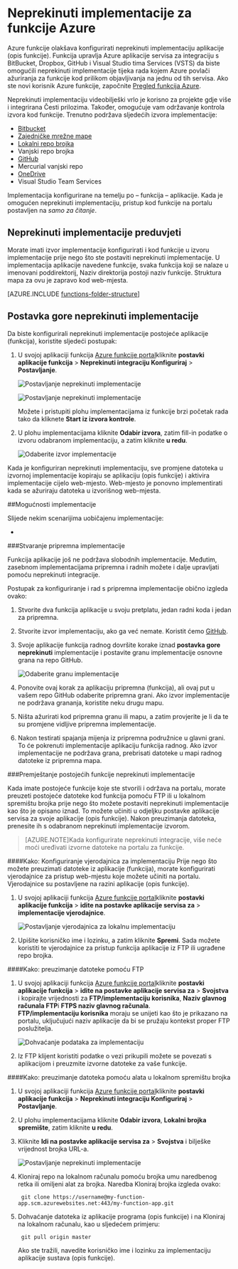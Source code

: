 <properties
   pageTitle="Neprekinuti implementacije za Azure funkcije | Microsoft Azure"
   description="Koristiti funkcije neprekinuti uvođenje servisa Azure aplikacije da biste objavili svoje Azure funkcije."
   services="functions"
   documentationCenter="na"
   authors="ggailey777"
   manager="erikre"
   editor=""
   tags=""
   />

<tags
   ms.service="functions"
   ms.devlang="multiple"
   ms.topic="article"
   ms.tgt_pltfrm="multiple"
   ms.workload="na"
   ms.date="09/25/2016"
   ms.author="glenga"/>

# <a name="continuous-deployment-for-azure-functions"></a>Neprekinuti implementacije za funkcije Azure 

Azure funkcije olakšava konfigurirati neprekinuti implementaciju aplikacije (opis funkcije). Funkcija upravlja Azure aplikacije servisa za integraciju s BitBucket, Dropbox, GitHub i Visual Studio tima Services (VSTS) da biste omogućili neprekinuti implementacije tijeka rada kojem Azure povlači ažuriranja za funkcije kod prilikom objavljivanja na jednu od tih servisa. Ako ste novi korisnik Azure funkcije, započnite [Pregled funkcija Azure](functions-overview.md).

Neprekinuti implementaciju videobilješki vrlo je korisno za projekte gdje više i integrirana Česti prilozima. Također, omogućuje vam održavanje kontrola izvora kod funkcije. Trenutno podržava sljedećih izvora implementacije:

+ [Bitbucket](https://bitbucket.org/)
+ [Zajedničke mrežne mape](https://bitbucket.org/)
+ [Lokalni repo brojka](../app-service-web/app-service-deploy-local-git.md)
+ Vanjski repo brojka
+ [GitHub]
+ Mercurial vanjski repo
+ [OneDrive](https://onedrive.live.com/)
+ Visual Studio Team Services

Implementacija konfigurirane na temelju po – funkcija – aplikacije. Kada je omogućen neprekinuti implementaciju, pristup kod funkcije na portalu postavljen na *samo za čitanje*.

## <a name="continuous-deployment-requirements"></a>Neprekinuti implementacije preduvjeti

Morate imati izvor implementacije konfigurirati i kod funkcije u izvoru implementacije prije nego što ste postaviti neprekinuti implementacije. U implementacija aplikacije navedene funkcije, svaka funkcija koji se nalaze u imenovani poddirektorij, Naziv direktorija postoji naziv funkcije. Struktura mapa za ovu je zapravo kod web-mjesta. 

[AZURE.INCLUDE [functions-folder-structure](../../includes/functions-folder-structure.md)]

## <a name="setting-up-continuous-deployment"></a>Postavka gore neprekinuti implementacije

Da biste konfigurirali neprekinuti implementacije postojeće aplikacije (funkcija), koristite sljedeći postupak:

1. U svojoj aplikaciji funkcija [Azure funkcije portal](https://functions.azure.com/signin)kliknite **postavki aplikacije funkcija** > **Neprekinuti integraciju Konfiguriraj** > **Postavljanje**.

    ![Postavljanje neprekinuti implementacije](./media/functions-continuous-deployment/setup-deployment.png)
    
    ![Postavljanje neprekinuti implementacije](./media/functions-continuous-deployment/setup-deployment-1.png)
    
    Možete i pristupiti plohu implementacijama iz funkcije brzi početak rada tako da kliknete **Start iz izvora kontrole**.

2. U plohu implementacijama kliknite **Odabir izvora**, zatim fill-in podatke o izvoru odabranom implementaciju, a zatim kliknite **u redu**.

    ![Odaberite izvor implementacije](./media/functions-continuous-deployment/choose-deployment-source.png)

Kada je konfiguriran neprekinuti implementaciju, sve promjene datoteka u izvornoj implementacije kopiraju se aplikaciju (opis funkcije) i aktivira implementacije cijelo web-mjesto. Web-mjesto je ponovno implementirati kada se ažuriraju datoteka u izvorišnog web-mjesta.


##<a name="deployment-options"></a>Mogućnosti implementacije

Slijede nekim scenarijima uobičajenu implementacije:

+ 

###<a name="create-a-staging-deployment"></a>Stvaranje pripremna implementacije

Funkcija aplikacije još ne podržava slobodnih implementacije. Međutim, zasebnom implementacijama pripremna i radnih možete i dalje upravljati pomoću neprekinuti integracije.

Postupak za konfiguriranje i rad s pripremna implementacije obično izgleda ovako:

1. Stvorite dva funkcija aplikacije u svoju pretplatu, jedan radni koda i jedan za pripremna. 

2. Stvorite izvor implementaciju, ako ga već nemate. Koristit ćemo [GitHub].
 
3. Svoje aplikacije funkcija radnog dovršite korake iznad **postavka gore neprekinuti** implementacije i postavite granu implementacije osnovne grana na repo GitHub.

    ![Odaberite granu implementacije](./media/functions-continuous-deployment/choose-deployment-branch.png)

4. Ponovite ovaj korak za aplikaciju pripremna (funkcija), ali ovaj put u vašem repo GitHub odaberite pripremna grani. Ako izvor implementacije ne podržava grananja, koristite neku drugu mapu.
 
5. Ništa ažurirati kod pripremna granu ili mapu, a zatim provjerite je li da te su promjene vidljive pripremna implementacije.

6. Nakon testirati spajanja mijenja iz pripremna podružnice u glavni grani. To će pokrenuti implementacije aplikaciju funkcija radnog. Ako izvor implementacije ne podržava grana, prebrisati datoteke u mapi radnog datoteke iz pripremna mapa.

###<a name="move-existing-functions-to-continuous-deployment"></a>Premještanje postojećih funkcije neprekinuti implementacije

Kada imate postojeće funkcije koje ste stvorili i održava na portalu, morate preuzeti postojeće datoteke kod funkcija pomoću FTP ili u lokalnom spremištu brojka prije nego što možete postaviti neprekinuti implementacije kao što je opisano iznad. To možete učiniti u odjeljku postavke aplikacije servisa za svoje aplikacije (opis funkcije). Nakon preuzimanja datoteka, prenesite ih s odabranom neprekinuti implementacije izvorom.

>[AZURE.NOTE]Kada konfigurirate neprekinuti integracije, više neće moći uređivati izvorne datoteke na portalu za funkcije.

####<a name="how-to-configure-deployment-credentials"></a>Kako: Konfiguriranje vjerodajnica za implementaciju
Prije nego što možete preuzimati datoteke iz aplikacije (funkcija), morate konfigurirati vjerodajnice za pristup web-mjestu koje možete učiniti na portalu. Vjerodajnice su postavljene na razini aplikacije (opis funkcije).

1. U svojoj aplikaciji funkcija [Azure funkcije portal](https://functions.azure.com/signin)kliknite **postavki aplikacije funkcija** > **idite na postavke aplikacije servisa za** > **implementacije vjerodajnice**.

    ![Postavljanje vjerodajnica za lokalnu implementaciju](./media/functions-continuous-deployment/setup-deployment-credentials.png)

2. Upišite korisničko ime i lozinku, a zatim kliknite **Spremi**. Sada možete koristiti te vjerodajnice za pristup funkcija aplikacije iz FTP ili ugrađene repo brojka.

####<a name="how-to-download-files-using-ftp"></a>Kako: preuzimanje datoteke pomoću FTP

1. U svojoj aplikaciji funkcija [Azure funkcije portal](https://functions.azure.com/signin)kliknite **postavki aplikacije funkcija** > **idite na postavke aplikacije servisa za** > **Svojstva** i kopirajte vrijednosti za **FTP/implementaciju korisnika**, **Naziv glavnog računala FTP**i **FTPS naziv glavnog računala**.  
**FTP/implementaciju korisnika** moraju se unijeti kao što je prikazano na portalu, uključujući naziv aplikacije da bi se pružaju kontekst proper FTP poslužitelja.

    ![Dohvaćanje podataka za implementaciju](./media/functions-continuous-deployment/get-deployment-credentials.png)
    
2. Iz FTP klijent koristiti podatke o vezi prikupili možete se povezati s aplikacijom i preuzmite izvorne datoteke za vaše funkcije.

####<a name="how-to-download-files-using-the-local-git-repository"></a>Kako: preuzimanje datoteka pomoću alata u lokalnom spremištu brojka

1. U svojoj aplikaciji funkcija [Azure funkcije portal](https://functions.azure.com/signin)kliknite **postavki aplikacije funkcija** > **Neprekinuti integraciju Konfiguriraj** > **Postavljanje**.

2. U plohu implementacijama kliknite **Odabir izvora**, **Lokalni brojka spremište**, zatim kliknite **u redu**.
 
3. Kliknite **Idi na postavke aplikacije servisa za** > **Svojstva** i bilješke vrijednost brojka URL-a. 
    
    ![Postavljanje neprekinuti implementacije](./media/functions-continuous-deployment/get-local-git-deployment-url.png)

4. Kloniraj repo na lokalnom računalu pomoću brojka umu naredbenog retka ili omiljeni alat za brojka. Naredba Kloniraj brojka izgleda ovako:

        git clone https://username@my-function-app.scm.azurewebsites.net:443/my-function-app.git

5. Dohvaćanje datoteka iz aplikacije programa (opis funkcije) i na Kloniraj na lokalnom računalu, kao u sljedećem primjeru:

        git pull origin master

    Ako ste tražili, navedite korisničko ime i lozinku za implementaciju aplikacije sustava (opis funkcije).  


[GitHub]: https://github.com/
